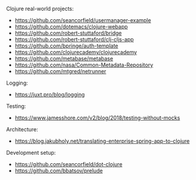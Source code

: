 Clojure real-world projects:
* https://github.com/seancorfield/usermanager-example
* https://github.com/dotemacs/clojure-webapp
* https://github.com/robert-stuttaford/bridge
* https://github.com/robert-stuttaford/clj-cljs-app
* https://github.com/bpringe/auth-template
* https://github.com/clojurecademy/clojurecademy
* https://github.com/metabase/metabase
* https://github.com/nasa/Common-Metadata-Repository
* https://github.com/mtgred/netrunner

Logging:
* https://juxt.pro/blog/logging

Testing:
* https://www.jamesshore.com/v2/blog/2018/testing-without-mocks

Architecture:
* https://blog.jakubholy.net/translating-enterprise-spring-app-to-clojure

Development setup:
* https://github.com/seancorfield/dot-clojure
* https://github.com/bbatsov/prelude
